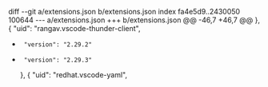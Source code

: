 diff --git a/extensions.json b/extensions.json
index fa4e5d9..2430050 100644
--- a/extensions.json
+++ b/extensions.json
@@ -46,7 +46,7 @@
     },
     {
       "uid": "rangav.vscode-thunder-client",
-      "version": "2.29.2"
+      "version": "2.29.3"
     },
     {
       "uid": "redhat.vscode-yaml",
